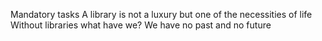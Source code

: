 Mandatory tasks
A library is not a luxury but one of the necessities of life
Without libraries what have we? We have no past and no future
